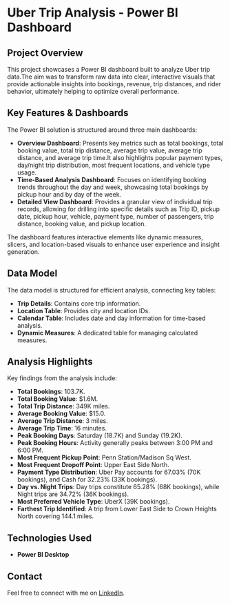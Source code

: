 # Uber Trip Analysis - Power BI Dashboard

## Project Overview

This project showcases a Power BI dashboard built to analyze Uber trip data.The aim was to transform raw data into clear, interactive visuals that provide actionable insights into bookings, revenue, trip distances, and rider behavior, ultimately helping to optimize overall performance. 

## Key Features & Dashboards

The Power BI solution is structured around three main dashboards:
* **Overview Dashboard**: Presents key metrics such as total bookings, total booking value, total trip distance, average trip value, average trip distance, and average trip time.It also highlights popular payment types, day/night trip distribution, most frequent locations, and vehicle type usage. 
* **Time-Based Analysis Dashboard**: Focuses on identifying booking trends throughout the day and week, showcasing total bookings by pickup hour and by day of the week. 
* **Detailed View Dashboard**: Provides a granular view of individual trip records, allowing for drilling into specific details such as Trip ID, pickup date, pickup hour, vehicle, payment type, number of passengers, trip distance, booking value, and pickup location. 

The dashboard features interactive elements like dynamic measures, slicers, and location-based visuals to enhance user experience and insight generation. 

## Data Model

The data model is structured for efficient analysis, connecting key tables:
* **Trip Details**: Contains core trip information. 
* **Location Table**: Provides city and location IDs. 
* **Calendar Table**: Includes date and day information for time-based analysis. 
* **Dynamic Measures**: A dedicated table for managing calculated measures. 

## Analysis Highlights

Key findings from the analysis include:
* **Total Bookings**: 103.7K.
* **Total Booking Value**: $1.6M.
* **Total Trip Distance**: 349K miles.
* **Average Booking Value**: $15.0.
* **Average Trip Distance**: 3 miles.
* **Average Trip Time**: 16 minutes.
* **Peak Booking Days**: Saturday (18.7K) and Sunday (19.2K).
* **Peak Booking Hours**: Activity generally peaks between 3:00 PM and 6:00 PM.
* **Most Frequent Pickup Point**: Penn Station/Madison Sq West.
* **Most Frequent Dropoff Point**: Upper East Side North.
* **Payment Type Distribution**: Uber Pay accounts for 67.03% (70K bookings), and Cash for 32.23% (33K bookings).
* **Day vs. Night Trips**: Day trips constitute 65.28% (68K bookings), while Night trips are 34.72% (36K bookings).
* **Most Preferred Vehicle Type**: UberX (39K bookings).
* **Farthest Trip Identified**: A trip from Lower East Side to Crown Heights North covering 144.1 miles.

## Technologies Used

* **Power BI Desktop**

## Contact

Feel free to connect with me on [LinkedIn](https://www.linkedin.com/in/anshrathod01/).
